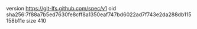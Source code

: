 version https://git-lfs.github.com/spec/v1
oid sha256:7f88a7b5ed7630fe8cff8a1350eaf747bd6022ad7f743e2da288db115158b11e
size 410
